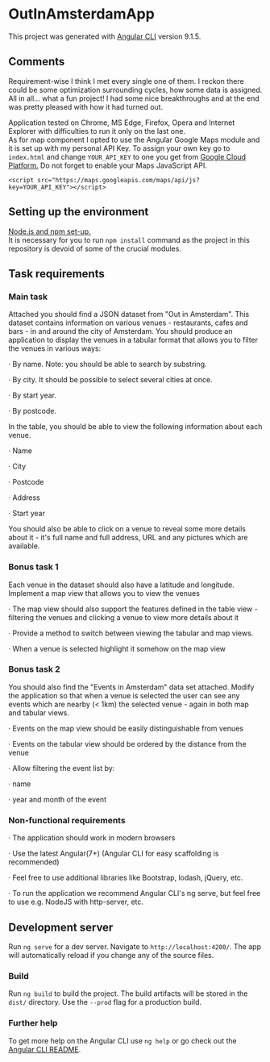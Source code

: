 # OutInAmsterdamApp

This project was generated with [Angular CLI](https://github.com/angular/angular-cli) version 9.1.5.

## Comments

Requirement-wise I think I met every single one of them. I reckon there could be some optimization surrounding cycles, how some data is assigned. All in all... what a fun project! I had some nice breakthroughs and at the end was pretty pleased with how it had turned out.

Application tested on Chrome, MS Edge, Firefox, Opera and Internet Explorer with difficulties to run it only on the last one. \
As for map component I opted to use the Angular Google Maps module and it is set up with my personal API Key. To assign your own key go to `index.html` and change `YOUR_API_KEY` to one you get from [Google Cloud Platform.](https://developers.google.com/maps/documentation/javascript/get-api-key) Do not forget to enable your Maps JavaScript API.
```
<script src="https://maps.googleapis.com/maps/api/js?key=YOUR_API_KEY"></script>
```

## Setting up the environment

[Node.js and npm set-up.](https://www.sitepoint.com/beginners-guide-node-package-manager/) \
It is necessary for you to run `npm install` command as the project in this repository is devoid of some of the crucial modules.

## Task requirements

### Main task
Attached you should find a JSON dataset from "Out in Amsterdam". This dataset contains information on various venues - restaurants, cafes and bars - in and around the city of Amsterdam. You should produce an application to display the venues in a tabular format that allows you to filter the venues in various ways:

·        By name. Note: you should be able to search by substring.

·        By city. It should be possible to select several cities at once.

·        By start year.

·        By postcode.

In the table, you should be able to view the following information about each venue.

·        Name

·        City

·        Postcode

·        Address

·        Start year

You should also be able to click on a venue to reveal some more details about it - it's full name and full address, URL and any pictures which are available.

### Bonus task 1
Each venue in the dataset should also have a latitude and longitude. Implement a map view that allows you to view the venues

·        The map view should also support the features defined in the table view - filtering the venues and clicking a venue to view more details about it

·        Provide a method to switch between viewing the tabular and map views.

·        When a venue is selected highlight it somehow on the map view

 

### Bonus task 2
You should also find the "Events in Amsterdam" data set attached. Modify the application so that when a venue is selected the user can see any events which are nearby (< 1km) the selected venue - again in both map and tabular views.

·        Events on the map view should be easily distinguishable from venues

·        Events on the tabular view should be ordered by the distance from the venue

·        Allow filtering the event list by:

·        name

·        year and month of the event

### Non-functional requirements
·        The application should work in modern browsers

·        Use the latest Angular(7+) (Angular CLI for easy scaffolding is recommended)

·        Feel free to use additional libraries like Bootstrap, lodash, jQuery, etc.

·        To run the application we recommend Angular CLI's ng serve, but feel free to use e.g. NodeJS with http-server, etc.

## Development server

Run `ng serve` for a dev server. Navigate to `http://localhost:4200/`. The app will automatically reload if you change any of the source files.

### Build

Run `ng build` to build the project. The build artifacts will be stored in the `dist/` directory. Use the `--prod` flag for a production build.

### Further help

To get more help on the Angular CLI use `ng help` or go check out the [Angular CLI README](https://github.com/angular/angular-cli/blob/master/README.md).
